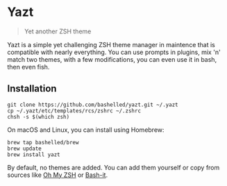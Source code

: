 # Yazt
> Yet another ZSH theme 

Yazt is a simple yet challenging ZSH theme manager in maintence that is compatible with nearly everything. You can use prompts in plugins, mix 'n' match two themes, with a few modifications, you can even use it in bash, then even fish.

## Installation
```
git clone https://github.com/bashelled/yazt.git ~/.yazt
cp ~/.yazt/etc/templates/rcs/zshrc ~/.zshrc
chsh -s $(which zsh)
```

On macOS and Linux, you can install using Homebrew:
```
brew tap bashelled/brew
brew update
brew install yazt
```

By default, no themes are added. You can add them yourself or copy from sources like [Oh My ZSH](ohmyz.sh) or [Bash-it](https://github.com/Bash-it/bash-it).
